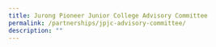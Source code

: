 ```yaml
---
title: Jurong Pioneer Junior College Advisory Committee
permalink: /partnerships/jpjc-advisory-committee/
description: ""
---
```

